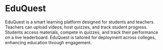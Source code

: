# EduQuest
EduQuest is a smart learning platform designed for students and teachers. Teachers can upload videos, host quizzes, and track student progress. Students access materials, compete in quizzes, and track their performance on a live leaderboard. EduQuest is tailored for deployment across colleges, enhancing education through engagement.
